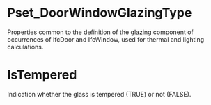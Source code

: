 # Pset_DoorWindowGlazingType

Properties common to the definition of the glazing component of occurrences of IfcDoor and IfcWindow, used for thermal and lighting calculations.
<!-- end of short definition -->

# IsTempered

Indication whether the glass is tempered (TRUE) or not (FALSE).
